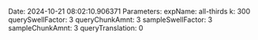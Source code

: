 Date: 2024-10-21 08:02:10.906371
Parameters:
	expName: all-thirds
	k: 300
	querySwellFactor: 3
	queryChunkAmnt: 3
	sampleSwellFactor: 3
	sampleChunkAmnt: 3
	queryTranslation: 0
